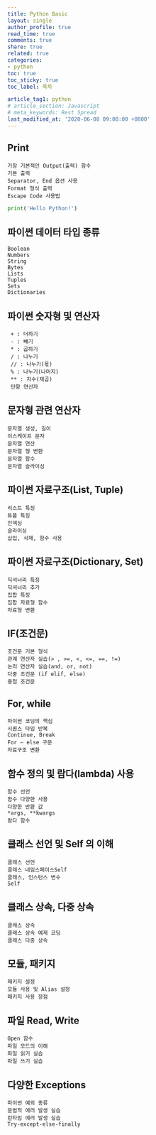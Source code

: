 ```yaml
---
title: Python Basic 
layout: single
author_profile: true
read_time: true
comments: true
share: true
related: true
categories:
- python
toc: true
toc_sticky: true
toc_label: 목차

article_tag1: python
# article_section: Javascript
# meta_keywords: Rest Spread
last_modified_at: '2020-06-08 09:00:00 +0800'
---
```


## Print
```
가장 기본적인 Output(출력) 함수
기본 출력
Separator, End 옵션 사용
Format 형식 출력
Escape Code 사용법
```
```python
print('Hello Python!')
```

## 파이썬 데이터 타입 종류
```
Boolean 
Numbers 
String 
Bytes 
Lists 
Tuples 
Sets 
Dictionaries
```

## 파이썬 숫자형 및 연산자 
```
 + : 더하기 
 - : 빼기 
 * : 곱하기 
 / : 나누기 
 // : 나누기(몫) 
 % : 나누기(나머지) 
 ** : 지수(제곱) 
 단항 연산자
 ```

 ## 문자형 관련 연산자
```
문자열 생성, 길이
이스케이프 문자
문자열 연산
문자열 형 변환
문자열 함수
문자열 슬라이싱
```

## 파이썬 자료구조(List, Tuple)
```
리스트 특징
튜플 특징
인덱싱
슬라이싱
삽입, 삭제, 함수 사용
```

## 파이썬 자료구조(Dictionary, Set)
```
딕셔너리 특징
딕셔너리 추가
집합 특징
집합 자료형 함수
자료형 변환
```

## IF(조건문)
```
조건문 기본 형식
관계 연산자 실습(> , >=, <, <=, ==, !=)
논리 연산자 실습(and, or, not)
다중 조건문 (if elif, else)
중첩 조건문
```
## For, while
```
파이썬 코딩의 핵심
시퀀스 타입 반복
Continue, Break
For – else 구문
자료구조 변환
```

## 함수 정의 및 람다(lambda) 사용
```
함수 선언
함수 다양한 사용
다양한 반환 값
*args, **kwargs
람다 함수
```

## 클래스 선언 및 Self 의 이해
```
클래스 선언
클래스 네임스페이스Self
클래스, 인스턴스 변수
Self
```

## 클래스 상속, 다중 상속
```
클래스 상속
클래스 상속 예제 코딩
클래스 다중 상속
```

## 모듈, 패키지
```
패키지 설정
모듈 사용 및 Alias 설정
패키지 사용 장점
```

## 파일 Read, Write
```
Open 함수
파일 모드의 이해
파일 읽기 실습
파일 쓰기 실습
```

## 다양한 Exceptions
```
파이썬 예외 종류
문법적 에러 발생 실습
런타임 에러 발생 실습
Try-except-else-finally
```

